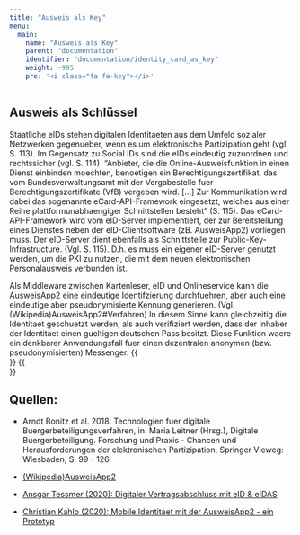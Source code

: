```yaml
---
title: "Ausweis als Key"
menu:
  main:
    name: "Ausweis als Key"
    parent: "documentation"
    identifier: "documentation/identity_card_as_key"
    weight: -995
    pre: '<i class="fa fa-key"></i>'
---
```


## Ausweis als Schlüssel

Staatliche eIDs stehen digitalen Identitaeten aus dem Umfeld sozialer Netzwerken gegenueber, wenn es um elektronische Partizipation geht (vgl. S. 113). Im Gegensatz zu Social IDs sind die eIDs eindeutig zuzuordnen und rechtssicher (vgl. S. 114). “Anbieter, die die Online-Ausweisfunktion in einen Dienst einbinden moechten, benoetigen ein Berechtigungszertifikat, das vom Bundesverwaltungsamt mit der Vergabestelle fuer Berechtigungszertifikate (VfB) vergeben wird. [...] Zur Kommunikation wird dabei das sogenannte eCard-API-Framework eingesetzt, welches aus einer Reihe plattformunabhaengiger Schnittstellen besteht” (S. 115). Das eCard-API-Framework wird vom eID-Server implementiert, der zur Bereitstellung eines Dienstes neben der eID-Clientsoftware (zB. AusweisApp2) vorliegen muss. Der eID-Server dient ebenfalls als Schnittstelle zur Public-Key-Infrastructure. (Vgl. S. 115). D.h. es muss ein eigener eID-Server genutzt werden, um die PKI zu nutzen, die mit dem neuen elektronischen Personalausweis verbunden ist.


Als Middleware zwischen Kartenleser, eID und Onlineservice kann die AusweisApp2 eine eindeutige Identifzierung durchfuehren, aber auch eine eindeutige aber pseudonymisierte Kennung generieren. (Vgl. (Wikipedia)AusweisApp2#Verfahren) In diesem Sinne kann gleichzeitig die Identitaet geschuetzt werden, als auch verifiziert werden, dass der Inhaber der Identitaet einen gueltigen deutschen Pass besitzt. Diese Funktion waere ein denkbarer Anwendungsfall fuer einen dezentralen anonymen (bzw. pseudonymisierten) Messenger.
{{<br>}} {{<br>}}

## Quellen: 
- Arndt Bonitz et al. 2018: Technologien fuer digitale Buergerbeteiligungsverfahren, in: Maria Leitner (Hrsg.), Digitale Buergerbeteiligung. Forschung und Praxis - Chancen und Herausforderungen der elektronischen Partizipation, Springer Vieweg: Wiesbaden, S. 99 - 126.

- [(Wikipedia)AusweisApp2](https://de.wikipedia.org/wiki/AusweisApp2)

- [Ansgar Tessmer (2020): Digitaler Vertragsabschluss mit eID & eIDAS](https://www.ausweisapp.bund.de/fileadmin/user_upload/Anwenderforen/2020/TESSMER_2020-01-20_eID_eIDAS_Anbieterforum_BV.pdf)

- [Christian Kahlo (2020): Mobile Identitaet mit der AusweisApp2 - ein Prototyp](https://www.ausweisapp.bund.de/fileadmin/user_upload/Anwenderforen/KAHLO_AA2AF_meID_20200120.pdf)

